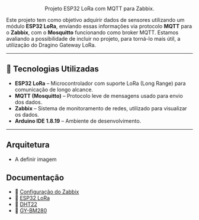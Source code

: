 <p align="center">
Projeto ESP32 LoRa com MQTT para Zabbix.
</p>

Este projeto tem como objetivo adquirir dados de sensores utilizando um módulo **ESP32 LoRa**, enviando essas informações via protocolo **MQTT** para o **Zabbix**, com o **Mosquitto** funcionando como broker MQTT. Estamos avaliando a possibilidade de incluir no projeto, para torná-lo mais útil, a utilização do Dragino Gateway LoRa. 

---

## 🧩 Tecnologias Utilizadas

- **ESP32 LoRa** – Microcontrolador com suporte LoRa (Long Range) para comunicação de longo alcance.  
- **MQTT (Mosquitto)** – Protocolo leve de mensagens usado para envio dos dados.  
- **Zabbix** – Sistema de monitoramento de redes, utilizado para visualizar os dados.  
- **Arduino IDE 1.8.19** – Ambiente de desenvolvimento.  

---

## Arquitetura
- A definir imagem

## Documentação

- 📘  [Configuração do Zabbix](ZABBIX.md)
- 📱  [ESP32 LoRa](ESP32.md)
- 🔌  [DHT22](DHT22.md)
- 🔌  [GY-BM280](BMP280.md)
